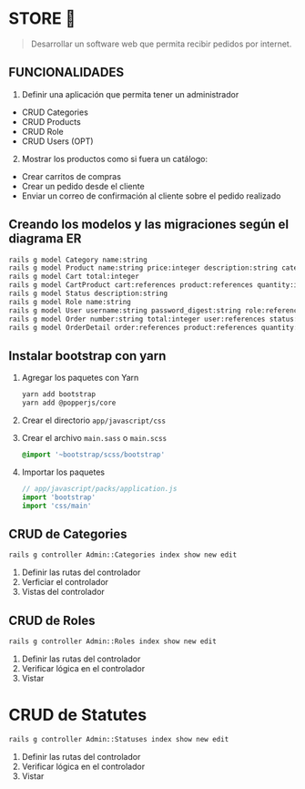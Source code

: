 # STORE 🛒

> Desarrollar un software web que permita recibir pedidos por internet.

## FUNCIONALIDADES

1. Definir una aplicación que permita tener un administrador
 - CRUD Categories
 - CRUD Products
 - CRUD Role
 - CRUD Users (OPT)

2. Mostrar los productos como si fuera un catálogo:
 - Crear carritos de compras
 - Crear un pedido desde el cliente
 - Enviar un correo de confirmación al cliente sobre el pedido realizado

## Creando los modelos y las migraciones según el diagrama ER

```bash
rails g model Category name:string
rails g model Product name:string price:integer description:string category:references
rails g model Cart total:integer
rails g model CartProduct cart:references product:references quantity:integer
rails g model Status description:string
rails g model Role name:string
rails g model User username:string password_digest:string role:references
rails g model Order number:string total:integer user:references status:references
rails g model OrderDetail order:references product:references quantity:integer
```



## Instalar bootstrap con yarn

1. Agregar los paquetes con Yarn

    ```bash
    yarn add bootstrap
    yarn add @popperjs/core
    ```

2. Crear el directorio `app/javascript/css`
3. Crear el archivo `main.sass` o `main.scss`

    ```sass
    @import '~bootstrap/scss/bootstrap'
    ```
4. Importar los paquetes

    ```javascript
    // app/javascript/packs/application.js
    import 'bootstrap'
    import 'css/main'
    ```

## CRUD de Categories

```bash
rails g controller Admin::Categories index show new edit
```

1. Definir las rutas del controlador
2. Verficiar el controlador
3. Vistas del controlador

## CRUD de Roles

```bash
rails g controller Admin::Roles index show new edit
```

1. Definir las rutas del controlador
2. Verificar lógica en el controlador
3. Vistar

# CRUD de Statutes

```bash
rails g controller Admin::Statuses index show new edit
```

1. Definir las rutas del controlador
2. Verificar lógica en el controlador
3. Vistar
